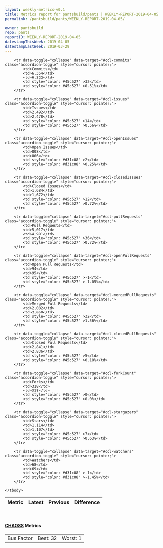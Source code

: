 ```yaml
---
layout: weekly-metrics-v0.1
title: Metrics report for pantsbuild/pants | WEEKLY-REPORT-2019-04-05
permalink: /pantsbuild/pants/WEEKLY-REPORT-2019-04-05/

owner: pantsbuild
repo: pants
reportID: WEEKLY-REPORT-2019-04-05
datestampThisWeek: 2019-04-05
datestampLastWeek: 2019-03-29
---
```




<table class="table table-condensed" style="border-collapse:collapse;">
    <thead>
    <tr>
        <th>Metric</th>
        <th>Latest</th>
        <th>Previous</th>
        <th colspan="2" style="text-align: center;">Difference</th>
    </tr>
    </thead>
    <tbody>

        <tr data-toggle="collapse" data-target="#col-commits" class="accordion-toggle" style="cursor: pointer;">
            <td>Commits</td>
            <td>6,354</td>
            <td>6,322</td>
            <td style="color: #45c527" >32</td>
            <td style="color: #45c527" >0.51%</td>
        </tr>
        
        <tr data-toggle="collapse" data-target="#col-issues" class="accordion-toggle" style="cursor: pointer;">
            <td>Issues</td>
            <td>2,492</td>
            <td>2,478</td>
            <td style="color: #45c527" >14</td>
            <td style="color: #45c527" >0.56%</td>
        </tr>
        
        <tr data-toggle="collapse" data-target="#col-openIssues" class="accordion-toggle" style="cursor: pointer;">
            <td>Open Issues</td>
            <td>808</td>
            <td>806</td>
            <td style="color: #d31c08" >2</td>
            <td style="color: #d31c08" >0.25%</td>
        </tr>
        
        <tr data-toggle="collapse" data-target="#col-closedIssues" class="accordion-toggle" style="cursor: pointer;">
            <td>Closed Issues</td>
            <td>1,684</td>
            <td>1,672</td>
            <td style="color: #45c527" >12</td>
            <td style="color: #45c527" >0.72%</td>
        </tr>
        
        <tr data-toggle="collapse" data-target="#col-pullRequests" class="accordion-toggle" style="cursor: pointer;">
            <td>Pull Requests</td>
            <td>5,017</td>
            <td>4,981</td>
            <td style="color: #45c527" >36</td>
            <td style="color: #45c527" >0.72%</td>
        </tr>
        
        <tr data-toggle="collapse" data-target="#col-openPullRequests" class="accordion-toggle" style="cursor: pointer;">
            <td>Open Pull Requests</td>
            <td>94</td>
            <td>95</td>
            <td style="color: #45c527" >-1</td>
            <td style="color: #45c527" >-1.05%</td>
        </tr>
        
        <tr data-toggle="collapse" data-target="#col-mergedPullRequests" class="accordion-toggle" style="cursor: pointer;">
            <td>Merged Pull Requests</td>
            <td>2,082</td>
            <td>2,050</td>
            <td style="color: #45c527" >32</td>
            <td style="color: #45c527" >1.56%</td>
        </tr>
        
        <tr data-toggle="collapse" data-target="#col-closedPullRequests" class="accordion-toggle" style="cursor: pointer;">
            <td>Closed Pull Requests</td>
            <td>2,841</td>
            <td>2,836</td>
            <td style="color: #45c527" >5</td>
            <td style="color: #45c527" >0.18%</td>
        </tr>
        
        <tr data-toggle="collapse" data-target="#col-forkCount" class="accordion-toggle" style="cursor: pointer;">
            <td>Forks</td>
            <td>318</td>
            <td>318</td>
            <td style="color: #45c527" >0</td>
            <td style="color: #45c527" >0.0%</td>
        </tr>
        
        <tr data-toggle="collapse" data-target="#col-stargazers" class="accordion-toggle" style="cursor: pointer;">
            <td>Stars</td>
            <td>1,114</td>
            <td>1,107</td>
            <td style="color: #45c527" >7</td>
            <td style="color: #45c527" >0.63%</td>
        </tr>
        
        <tr data-toggle="collapse" data-target="#col-watchers" class="accordion-toggle" style="cursor: pointer;">
            <td>Watchers</td>
            <td>68</td>
            <td>69</td>
            <td style="color: #d31c08" >-1</td>
            <td style="color: #d31c08" >-1.45%</td>
        </tr>
        
    </tbody>
</table>
<br>
<h4><a target="_blank" href="https://chaoss.community/">CHAOSS</a> Metrics</h4>

<table class="table table-condensed" style="border-collapse:collapse;">
    <tbody>
        <td>Bus Factor</td>
        <td>Best: 32</td>
        <td>Worst: 1</td>
    </tbody>
</table>
